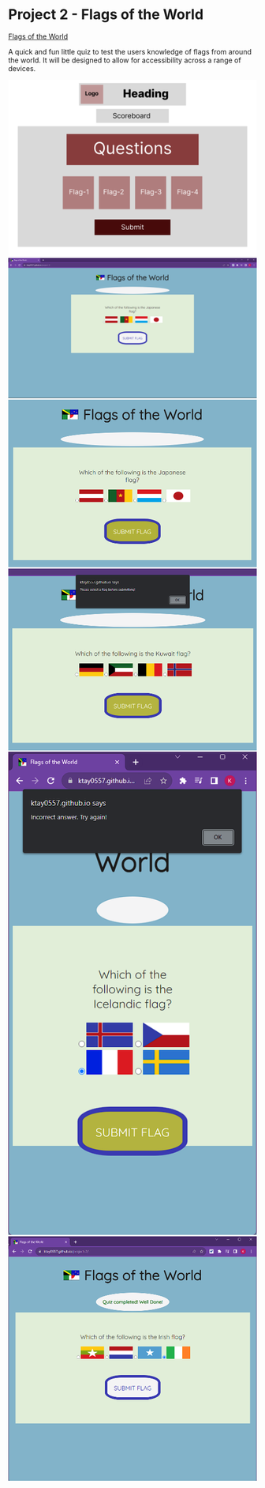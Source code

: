 # Project 2 - Flags of the World

[Flags of the World](https://ktay0557.github.io/project-2/)

A quick and fun little quiz to test the users knowledge of flags from around the world. It will be designed to allow for accessibility across a range of devices.

![wireframe_screenshot](assets/images/project-2.png)    ![Homepage_screenshot](assets/images/index_screenshot.png)
![Submit_button](assets/images/interactive_submit.png)    ![Alerts](assets/images/alerts.png)
![Different_screensize](assets/images/different_screensize.png)    ![Quiz_complete](assets/images/quiz_complete.png)
